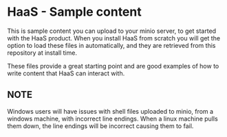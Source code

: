 # HaaS - Sample content

This is sample content you can upload to your minio server, to get started with the HaaS product. When you install HaaS from scratch you will get the option to load these files in automatically, and they are retrieved from this repository at install time.

These files provide a great starting point and are good examples of how to write content that HaaS can interact with.

## NOTE

Windows users will have issues with shell files uploaded to minio, from a windows machine, with incorrect line endings. When a linux machine pulls them down, the line endings will be incorrect causing them to fail.